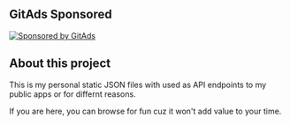 ## GitAds Sponsored
[![Sponsored by GitAds](https://staging.gitads.dev/ad-serve/hotheadhacker?repo=json-data)](https://staging.gitads.dev/ad-track/hotheadhacker?repo=json-data)
<!-- GitAds-Verify: 8MXBVDH2MAQN72FLN7WOZ2GG5BE1Q5J6 -->
## About this project
This is my personal static JSON files with used as API endpoints to my public apps or for differnt reasons.

If you are here, you can browse for fun cuz it won't add value to your time.
